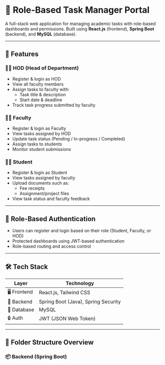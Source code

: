 # 🎯 Role-Based Task Manager Portal

A full-stack web application for managing academic tasks with role-based dashboards and permissions. Built using **React.js** (frontend), **Spring Boot** (backend), and **MySQL** (database).

---

## 🚀 Features

### 👨‍🏫 HOD (Head of Department)
- Register & login as HOD
- View all faculty members
- Assign tasks to faculty with:
  - Task title & description
  - Start date & deadline
- Track task progress submitted by faculty

### 👩‍🏫 Faculty
- Register & login as Faculty
- View tasks assigned by HOD
- Update task status (Pending / In-progress / Completed)
- Assign tasks to students
- Monitor student submissions

### 👨‍🎓 Student
- Register & login as Student
- View tasks assigned by faculty
- Upload documents such as:
  - Fee receipts
  - Assignment/project files
- View task status and faculty feedback

---

## 🔐 Role-Based Authentication

- Users can register and login based on their role (Student, Faculty, or HOD)
- Protected dashboards using JWT-based authentication
- Role-based routing and access control

---

## 🛠 Tech Stack

| Layer        | Technology     |
|--------------|----------------|
| 🖥 Frontend   | React.js, Tailwind CSS |
| 🧠 Backend    | Spring Boot (Java), Spring Security |
| 💽 Database   | MySQL |
| 🔒 Auth       | JWT (JSON Web Token) |

---

## 📁 Folder Structure Overview

### 📦 Backend (Spring Boot)

